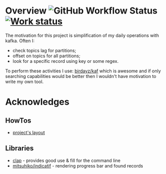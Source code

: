 # Overview ![GitHub Workflow Status](https://img.shields.io/github/workflow/status/venth/kaf/Build) [![Work status](https://img.shields.io/badge/-under%20construction-orange)](https://img.shields.io/badge/status-under%20construction-orange)
The motivation for this project is simplification of my daily operations with kafka.
Often I: 
- check topics lag for partitions;
- offset on topics for all partitions;
- look for a specific record using key or some regex.

To perform these activities I use: [birdayz/kaf](https://github.com/birdayz/kaf) which is awesome and 
if only searching capabilities would be better then I wouldn't have motivation to
write my own tool.

# Acknowledges
## HowTos
- [project's layout](https://doc.rust-lang.org/cargo/guide/project-layout.html)
## Libraries
- [clap](https://github.com/clap-rs/clap) - provides good use & fill for the command line
- [mitsuhiko/indicatif](https://github.com/mitsuhiko/indicatif) - rendering progress bar and found records
